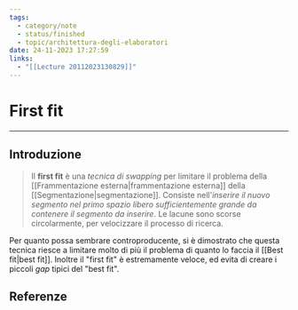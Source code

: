 ```yaml
---
tags:
  - category/note
  - status/finished
  - topic/architettura-degli-elaboratori
date: 24-11-2023 17:27:59
links:
  - "[[Lecture 20112023130829]]"
---
```

# First fit
---
## Introduzione
> Il **first fit** è una _tecnica di swapping_ per limitare il problema della [[Frammentazione esterna|frammentazione esterna]] della [[Segmentazione|segmentazione]]. Consiste nell'_inserire il nuovo segmento nel primo spazio libero sufficientemente grande da contenere il segmento da inserire_. Le lacune sono scorse circolarmente, per velocizzare il processo di ricerca.

Per quanto possa sembrare controproducente, si è dimostrato che questa tecnica riesce a limitare molto di più il problema di quanto lo faccia il [[Best fit|best fit]]. Inoltre il "first fit" è estremamente veloce, ed evita di creare i piccoli _gap_ tipici del "best fit".

## Referenze